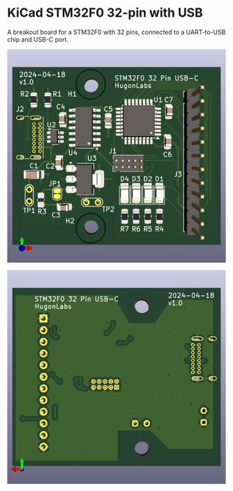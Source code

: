 # KiCad STM32F0 32-pin with USB

A breakout board for a STM32F0 with 32 pins, connected to a UART-to-USB chip
and USB-C port.

![Front PCB render](STM32F0-32pin-USBC_render_front.jpg)

![Back PCB render](STM32F0-32pin-USBC_render_back.jpg)
